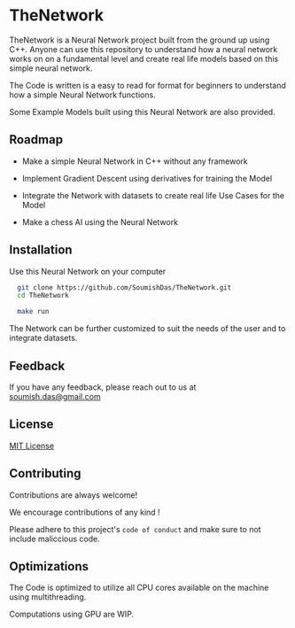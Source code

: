 
# TheNetwork

TheNetwork is a Neural Network project built from the ground up using C++.  Anyone can use this repository to understand how a neural network works on
on a fundamental level and create real life models based on this simple neural network.

The Code is written is a easy to read for format for beginners to understand how a simple Neural Network functions.

Some Example Models built using this Neural Network are also provided.

## Roadmap

- Make a simple Neural Network in C++ without any framework

- Implement Gradient Descent using derivatives for training the Model

- Integrate the Network with datasets to create real life Use Cases for the Model

- Make a chess AI using the Neural Network


## Installation

Use this Neural Network on your computer

```bash
  git clone https://github.com/SoumishDas/TheNetwork.git
  cd TheNetwork

  make run
```
The Network can be further customized to suit the needs of the user and to integrate datasets.
## Feedback

If you have any feedback, please reach out to us at soumish.das@gmail.com


## License

[MIT License](https://choosealicense.com/licenses/mit/)


## Contributing

Contributions are always welcome!

We encourage contributions of any kind !

Please adhere to this project's `code of conduct` and make sure to not include maliccious code.


## Optimizations

The Code is optimized to utilize all CPU cores available on the machine using multithreading.

Computations using GPU are WIP.

